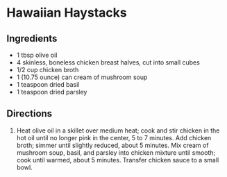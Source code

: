 # Hawaiian Haystacks #

## Ingredients ##

- 1 tbsp olive oil
- 4 skinless, boneless chicken breast halves, cut into small cubes
- 1/2 cup chicken broth
- 1 (10.75 ounce) can cream of mushroom soup
- 1 teaspoon dried basil
- 1 teaspoon dried parsley

## Directions ##

1. Heat olive oil in a skillet over medium heat; cook and stir chicken in the hot oil until no longer pink in the center, 5 to 7 minutes. Add chicken broth; simmer until slightly reduced, about 5 minutes. Mix cream of mushroom soup, basil, and parsley into chicken mixture until smooth; cook until warmed, about 5 minutes. Transfer chicken sauce to a small bowl.

